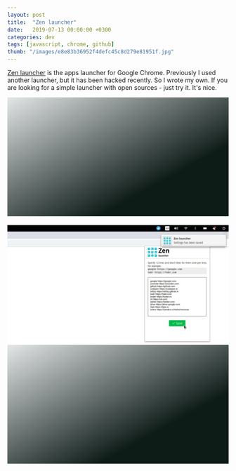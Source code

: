 ```yaml
---
layout: post
title:  "Zen launcher"
date:   2019-07-13 00:00:00 +0300
categories: dev
tags: [javascript, chrome, github]
thumb: "/images/e8e83b36952f4defc45c8d279e81951f.jpg"
---
```


<a href='https://github.com/sfi0zy/zen-launcher'>Zen launcher</a> is the apps launcher for Google Chrome. Previously I used another launcher, but it has been hacked recently. So I wrote my own. If you are looking for a simple launcher with open sources - just try it. It's nice.

<div class='lazy-image-wrapper' data-modal-opener='modal-zen-launcher'>
    <img class='mui-image -rounded -placeholder' src='/images/02a77190cf6017622e521dd032dd2b95.jpg.svg' alt='placeholder' role='presentation'>
    <img class='mui-image -rounded -js-lazy-load' src='data:image/gif;base64,R0lGODlhAQABAIAAAAAAAP///yH5BAEAAAAALAAAAAABAAEAAAIBRAA7' data-src='/images/02a77190cf6017622e521dd032dd2b95.jpg' alt='Zen launcher - screenshot 2' itemprop='image'>
    <noscript>
        <img class='mui-image -rounded' src='/images/02a77190cf6017622e521dd032dd2b95.jpg' alt='Zen launcher - screenshot 2' itemprop='image'>
    </noscript>
</div>
<div class='mui-modal-window' id='modal-zen-launcher'>
    <div class='window _shadow-3'>
        <div class='lazy-image-wrapper'>
            <img class='mui-image -rounded -placeholder' src='/images/02a77190cf6017622e521dd032dd2b95.jpg.svg' alt='placeholder' role='presentation'>
            <img class='mui-image -rounded -js-lazy-load' data-src='/images/02a77190cf6017622e521dd032dd2b95.jpg' src='data:image/gif;base64,R0lGODlhAQABAIAAAAAAAP///yH5BAEAAAAALAAAAAABAAEAAAIBRAA7' alt='Zen launcher - screenshot 2' itemprop='image'>
        </div>
        <div class='closeicon'>
            <svg class='mui-svg-icon'>
                <use xlink:href='#mui-svg-icon--close'></use>
            </svg>
        </div>
    </div>
    <div class='mui-shadow-toggle'></div>
</div>

